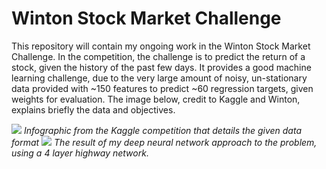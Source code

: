 # Winton Stock Market Challenge

This repository will contain my ongoing work in the Winton Stock Market Challenge. In the competition, the challenge is to predict the return of a stock, given the history of the past few days. It provides a good machine learning challenge, due to the very large amount of noisy, un-stationary data provided with ~150 features to predict ~60 regression targets, given weights for evaluation. The image below, credit to Kaggle and Winton, explains briefly the data and objectives.

<img src="https://kaggle2.blob.core.windows.net/competitions/kaggle/4504/media/Presentation1%20(1).jpg" />
<i>Infographic from the Kaggle competition that details the given data format</i>


<img src="http://i.imgur.com/fXqkKwf.png" />
<i>The result of my deep neural network approach to the problem, using a 4 layer highway network.</i>
